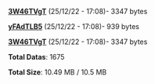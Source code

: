[**3W46TVgT**](/data/3W46TVgT.txt) (25/12/22 - 17:08)- 3347 bytes

[**yFAdTLB5**](/data/yFAdTLB5.txt) (25/12/22 - 17:08)- 939 bytes

[**3W46TVgT**](/data/3W46TVgT.txt) (25/12/22 - 17:08)- 3347 bytes

**Total Datas**: 1675

**Total Size**: 10.49 MB / 10.5 MB